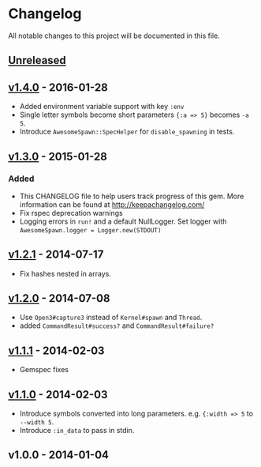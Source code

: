 # Changelog
All notable changes to this project will be documented in this file.

## [Unreleased]

## [v1.4.0] - 2016-01-28
- Added environment variable support with key `:env`
- Single letter symbols become short parameters `{:a => 5}` becomes `-a 5`.
- Introduce `AwesomeSpawn::SpecHelper` for `disable_spawning` in tests.

## [v1.3.0] - 2015-01-28
### Added
- This CHANGELOG file to help users track progress of this gem. More information can be found at http://keepachangelog.com/
- Fix rspec deprecation warnings
- Logging errors in `run!` and a default NullLogger.  Set logger with `AwesomeSpawn.logger = Logger.new(STDOUT)`

## [v1.2.1] - 2014-07-17
- Fix hashes nested in arrays.

## [v1.2.0] - 2014-07-08
- Use `Open3#capture3` instead of `Kernel#spawn` and `Thread`.
- added `CommandResult#success?` and `CommandResult#failure?`

## [v1.1.1] - 2014-02-03
- Gemspec fixes

## [v1.1.0] - 2014-02-03
- Introduce symbols converted into long parameters. e.g. `{:width => 5` to `--width 5`.
- Introduce `:in_data` to pass in stdin.

## v1.0.0 - 2014-01-04

[Unreleased]: https://github.com/ManageIQ/awesome_spawn/compare/v1.4.0...HEAD
[v1.4.0]: https://github.com/ManageIQ/awesome_spawn/compare/v1.3.0...v1.4.0
[v1.3.0]: https://github.com/ManageIQ/awesome_spawn/compare/v1.2.1...v1.3.0
[v1.2.1]: https://github.com/ManageIQ/awesome_spawn/compare/v1.2.0...v1.2.1
[v1.2.0]: https://github.com/ManageIQ/awesome_spawn/compare/v1.1.1...v1.2.0
[v1.1.1]: https://github.com/ManageIQ/awesome_spawn/compare/v1.1.0...v1.1.1
[v1.1.0]: https://github.com/ManageIQ/awesome_spawn/compare/v1.0.0...v1.1.0
